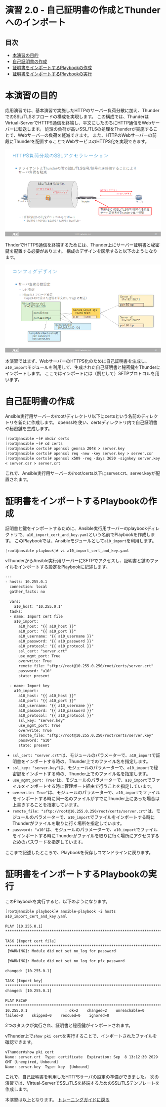 # 演習 2.0 - 自己証明書の作成とThunderへのインポート

## 目次

- [本演習の目的](#本演習の目的)
- [自己証明書の作成](#自己証明書の作成)
- [証明書をインポートするPlaybookの作成](#証明書をインポートするPlaybookの作成)
- [証明書をインポートするPlaybookの実行](#証明書をインポートするPlaybookの実行)

# 本演習の目的

応用演習では、基本演習で実施したHTTPのサーバー負荷分散に加え、ThunderでのSSL/TLSオフロードの構成を実現します。
この構成では、ThunderはVirtual-ServerでHTTPS通信を終端し、平文にしたのちにHTTP通信をWebサーバーに転送します。
処理の負荷が高いSSL/TLSの処理をThunderが実施することで、Webサーバーの負荷を軽減できます。
また、HTTPのWebサーバーの前段にThunderを配置することでWebサービスのHTTPS化を実現できます。

![ADC　SSL/TLS Acceleration](../images/SSL_acceleration.png)

ThnderでHTTPS通信を終端するためには、Thunder上にサーバー証明書と秘密鍵を配置する必要があります。
構成のデザインを図示すると以下のようになります。

![ADC　HTTP　and HTTPS Config Design](../images/Config_Design_http_and_https.png)

本演習ではまず、WebサーバーのHTTPS化のために自己証明書を生成し、`a10_import`モジュールを利用して、生成された自己証明書と秘密鍵をThunderにインポートします。
ここではインポートには（例として）SFTPプロトコルを用います。

# 自己証明書の作成

Ansible実行用サーバーの/root/ディレクトリ以下にcertsという名前のディレクトリを新たに作成します。
opensslを使い、certsディレクトリ内で自己証明書や秘密鍵を生成します。

```
[root@ansible ~]# mkdir certs
[root@ansible ~]# cd certs
[root@ansible certs]# openssl genrsa 2048 > server.key
[root@ansible certs]# openssl req -new -key server.key > server.csr
[root@ansible certs]# openssl x509 -req -days 3650 -signkey server.key < server.csr > server.crt
```

これで、Ansible実行用サーバーの/root/certs以下にserver.crt、server.keyが配置されます。

# 証明書をインポートするPlaybookの作成

証明書と鍵をインポートするために、Ansible実行用サーバーのplaybookディレクトリで、`a10_import_cert_and_key.yaml`という名前でPlaybookを作成します。
このPlaybookでは、Ansibleモジュールとして`a10_import`を利用します。

```
[root@ansible playbook]# vi a10_import_cert_and_key.yaml
```

vThunderからAnsible実行用サーバーにSFTPでアクセスし、証明書と鍵のファイルをインポートする設定をPlaybookに記述します。

``` 
---
- hosts: 10.255.0.1
  connection: local
  gather_facts: no

  vars:
    a10_host: "10.255.0.1"
  tasks:
  - name: Import cert file
    a10_import:
      a10_host: "{{ a10_host }}"
      a10_port: "{{ a10_port }}"
      a10_username: "{{ a10_username }}"
      a10_password: "{{ a10_password }}"
      a10_protocol: "{{ a10_protocol }}"
      ssl_cert: "server.crt"
      use_mgmt_port: True
      overwrite: True
      remote_file: "sftp://root@10.255.0.250/root/certs/server.crt"
      password: "a10"
      state: present

  - name: Import key
    a10_import:
      a10_host: "{{ a10_host }}"
      a10_port: "{{ a10_port }}"
      a10_username: "{{ a10_username }}"
      a10_password: "{{ a10_password }}"
      a10_protocol: "{{ a10_protocol }}"
      ssl_key: "server.key"
      use_mgmt_port: True
      overwrite: True
      remote_file: "sftp://root@10.255.0.250/root/certs/server.key"
      password: "a10"
      state: present
```

- `ssl_cert: "server.crt"`は、モジュールのパラメーターで、`a10_import`で証明書をインポートする時の、Thunder上でのファイル名を指定します。
- `ssl_key: "server.key"`は、モジュールのパラメーターで、`a10_import`で秘密鍵をインポートする時の、Thunder上でのファイル名を指定します。
- `use_mgmt_port: True"`は、モジュールのパラメーターで、`a10_import`でファイルをインポートする時に管理ポート経由で行うことを指定しています。
- `overwrite: True"`は、モジュールのパラメーターで、`a10_import`でファイルをインポートする時に同一名のファイルがすでにThunder上にあった場合は上書きすることを指定しています。
- `remote_file: "sftp://root@10.255.0.250/root/certs/server.crt"`は、モジュールのパラメーターで、`a10_import`でファイルをインポートする時にThunderがファイルを取りに行く場所を指定しています。
- `password: "a10"`は、モジュールのパラメーターで、`a10_import`でファイルをインポートする時にThunderがファイルを取りに行く場所にアクセスするためのパスワードを指定しています。

ここまで記述したところで、Playbookを保存しコマンドラインに戻ります。

# 証明書をインポートするPlaybookの実行

このPlaybookを実行すると、以下のようになります。

```
[root@ansible playbook]# ansible-playbook -i hosts a10_import_cert_and_key.yaml

PLAY [10.255.0.1] *********************************************************************************************************************************

TASK [Import cert file] ***************************************************************************************************************************
 [WARNING]: Module did not set no_log for password

 [WARNING]: Module did not set no_log for pfx_password

changed: [10.255.0.1]

TASK [Import key] *********************************************************************************************************************************
changed: [10.255.0.1]

PLAY RECAP ****************************************************************************************************************************************
10.255.0.1                 : ok=2    changed=2    unreachable=0    failed=0    skipped=0    rescued=0    ignored=0

```

2つのタスクが実行され、証明書と秘密鍵がインポートされます。

vThunder上で`show pki cert`を実行することで、インポートされたファイルを確認できます。

```
vThunder#show pki cert
Name: server.crt  Type: certificate  Expiration: Sep  8 13:12:30 2029 GMT [Unexpired, Unbound]
Name: server.key  Type: key  [Unbound]
```

これで、自己証明書を利用したHTTPSサーバの設定の準備ができました。
次の演習では、Virtual-ServerでSSL/TLSを終端するためのSSL/TLSテンプレートを作成します。

本演習は以上となります。  [トレーニングガイドに戻る](../README.ja.md)
